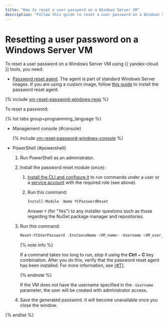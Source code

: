 ```yaml
---
title: "How to reset a user password on a Windows Server VM"
description: "Follow this guide to reset a user password on a Windows Server VM."
---
```


# Resetting a user password on a Windows Server VM

To reset a user password on a Windows Server VM using {{ yandex-cloud }} tools, you need:

* [Password reset agent](../../concepts/guest-agent.md). The agent is part of standard Windows Server images. If you are using a custom image, follow [this guide](../vm-guest-agent/install.md) to install the password reset agent.

{% include [vm-reset-password-windows-reqs](../../../_includes/compute/vm-reset-password-windows-reqs.md) %}

To reset a password:

{% list tabs group=programming_language %}

- Management console {#console}

   {% include [vm-reset-password-windows-console](../../../_includes/compute/vm-reset-password-windows-console.md) %}

- PowerShell {#powershell}

   1. Run PowerShell as an administrator.
   1. Install the password reset module (once):

      1. [Install the CLI and configure it](../../../cli/quickstart.md) to run commands under a user or a [service account](../../../iam/concepts/users/service-accounts.md) with the required role (see above).
      1. Run this command:

         ```powershell
         Install-Module -Name YCPasswordReset
         ```

         Answer `Y` (for "Yes") to any installer questions such as those regarding the NuGet package manager and repositories.

   1. Run this command:

      ```powershell
      Reset-YCUserPassword -InstanceName <VM_name> -Username <VM_user_name>
      ```

      {% note info %}

      If a command takes too long to run, stop it using the **Ctrl** + **C** key combination. After you do this, verify that the password reset agent has been installed. For more information, see [{#T}](../vm-guest-agent/check.md).

      {% endnote %}

      If the VM does not have the username specified in the `-Username` parameter, the user will be created with administrator access.

   1. Save the generated password. It will become unavailable once you close the window.

{% endlist %}
